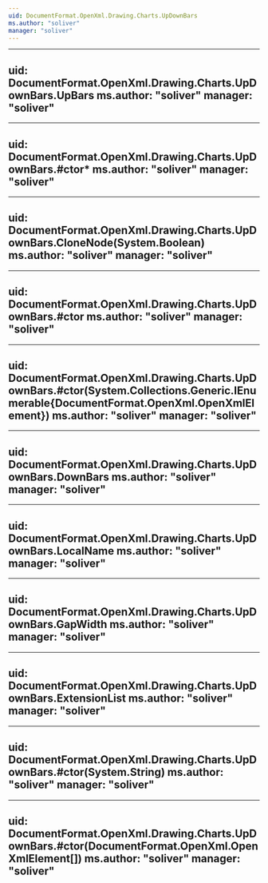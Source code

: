 ```yaml
---
uid: DocumentFormat.OpenXml.Drawing.Charts.UpDownBars
ms.author: "soliver"
manager: "soliver"
---
```


---
uid: DocumentFormat.OpenXml.Drawing.Charts.UpDownBars.UpBars
ms.author: "soliver"
manager: "soliver"
---

---
uid: DocumentFormat.OpenXml.Drawing.Charts.UpDownBars.#ctor*
ms.author: "soliver"
manager: "soliver"
---

---
uid: DocumentFormat.OpenXml.Drawing.Charts.UpDownBars.CloneNode(System.Boolean)
ms.author: "soliver"
manager: "soliver"
---

---
uid: DocumentFormat.OpenXml.Drawing.Charts.UpDownBars.#ctor
ms.author: "soliver"
manager: "soliver"
---

---
uid: DocumentFormat.OpenXml.Drawing.Charts.UpDownBars.#ctor(System.Collections.Generic.IEnumerable{DocumentFormat.OpenXml.OpenXmlElement})
ms.author: "soliver"
manager: "soliver"
---

---
uid: DocumentFormat.OpenXml.Drawing.Charts.UpDownBars.DownBars
ms.author: "soliver"
manager: "soliver"
---

---
uid: DocumentFormat.OpenXml.Drawing.Charts.UpDownBars.LocalName
ms.author: "soliver"
manager: "soliver"
---

---
uid: DocumentFormat.OpenXml.Drawing.Charts.UpDownBars.GapWidth
ms.author: "soliver"
manager: "soliver"
---

---
uid: DocumentFormat.OpenXml.Drawing.Charts.UpDownBars.ExtensionList
ms.author: "soliver"
manager: "soliver"
---

---
uid: DocumentFormat.OpenXml.Drawing.Charts.UpDownBars.#ctor(System.String)
ms.author: "soliver"
manager: "soliver"
---

---
uid: DocumentFormat.OpenXml.Drawing.Charts.UpDownBars.#ctor(DocumentFormat.OpenXml.OpenXmlElement[])
ms.author: "soliver"
manager: "soliver"
---
